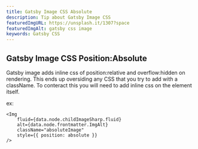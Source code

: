 ```yaml
---
title: Gatsby Image CSS Absolute
description: Tip about Gatsby Image CSS
featuredImgURL: https://unsplash.it/1307?space
featuredImgAlt: gatsby css image
keywords: Gatsby CSS
---
```

## Gatsby Image CSS Position:Absolute 

Gatsby image adds inline css of position:relative and overflow:hidden on rendering. This ends up oversiding any CSS that you try to add with a className. 
To conteract this you will need to add inline css on the element itself.

ex:

```
<Img
    fluid={data.node.childImageSharp.fluid}
    alt={data.node.frontmatter.ImgAlt}
    className="absoluteImage"
    style={{ position: absolute }}
/>


```